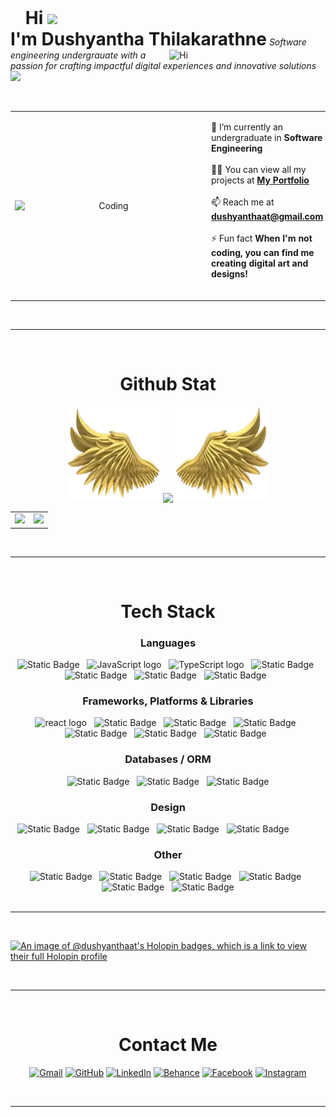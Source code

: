 <!-- heading-->
<div id="user-content-toc" style="display: inline">
  <ul align="left" style="display: inline">
    <summary style="display: inline"><h1 style="display: inline">Hi <img src="https://media.giphy.com/media/hvRJCLFzcasrR4ia7z/giphy.gif" width="35"> <br>I'm Dushyantha Thilakarathne</h1>
      <img align="right" alt="Hi" width="250" src="https://cdn.dribbble.com/users/1277312/screenshots/14733298/media/39b1045e593737587dd60e42c8422d1f.gif" ></summary>
      <span><i>Software engineering undergrauate with a passion for crafting impactful digital experiences and innovative solutions</i></span>
  </ul>
  <img src="https://user-images.githubusercontent.com/73097560/115834477-dbab4500-a447-11eb-908a-139a6edaec5c.gif" style="margin : 0"> 
</div>

<p>
</br>
<table align="center">
<tr border="none">
<td align="left"> 
  <a target="_blank" align="center">
    <img align="left" alt="Coding" width="300" src="https://i.pinimg.com/originals/81/17/8b/81178b47a8598f0c81c4799f2cdd4057.gif" >
  </a> 
</td>
<td width="90%" align="left">
  
  🌱 I’m currently an undergraduate in **Software Engineering** </br> </br>
  👨‍💻 You can view all my projects at **[My Portfolio](https://dushyantha-thilakarathne.vercel.app/)** </br></br>
  📫 Reach me at **dushyanthaat@gmail.com** </br></br>
  ⚡ Fun fact **When I'm not coding, you can find me creating digital art and designs!**
  </br> </br>
</td>
</tr>
</table>
</br>
</p>

--- 

<div id="user-content-toc" style="display: inline">
  <ul align="center" style="display: inline">
    <summary style="display: inline"><h1 align="center">Github Stat</h1></summary>
  </ul>
</div>

<p align="center">
  <img height="150" width="150" src="https://github.com/GovindSingh9447/GovindSingh9447/blob/main/WEBP/left.webp">
  <img align="center" src="https://github-readme-streak-stats.herokuapp.com?user=DushyanthaAT&theme=chartreuse-dark"/>
  <img height="150" width="150" src="https://github.com/GovindSingh9447/GovindSingh9447/blob/main/WEBP/right.webp">
</p>

<p>
<table align="center">
<tr border="none">
<td align="left"> 
  <img src="https://github-readme-stats.vercel.app/api?username=DushyanthaAT&count_private=true&show_icons=true&&theme=dark&include_all_commits=true" height="200">
</td>
<td align="left">
<img src="https://github-readme-stats.vercel.app/api/top-langs/?username=DushyanthaAT&layout=compact&hide=TSQL&theme=dark" height="200">
</td>
</tr>
</table>
</p>
</br>

--- 

<div id="user-content-toc" style="display: inline">
  <ul align="center" style="display: inline">
    <summary style="display: inline"><h1 align="center">Tech Stack</h1></summary>
  </ul>
</div>

<h3 align="center">Languages</h3>
<div align="center">
  <span><img alt="Static Badge" src="https://img.shields.io/badge/C%23-323330?style=for-the-badge&logo=cplusplus&logoColor=%239b4993"></span>
  &nbsp;
  <span><img src="https://img.shields.io/badge/JavaScript-323330?style=for-the-badge&logo=javascript&logoColor=F7DF1E" alt="JavaScript logo" title="JavaScript" /></span>
  &nbsp;
  <span><img src="https://img.shields.io/badge/typescript-323330?style=for-the-badge&logo=typescript" alt="TypeScript logo" title="TypeScript" /></span>
  &nbsp;
  <span><img alt="Static Badge" src="https://img.shields.io/badge/dart-323330?style=for-the-badge&logo=dart&logoColor=%2300A758"></span>
  &nbsp;
  <span><img alt="Static Badge" src="https://img.shields.io/badge/dart-323330?style=for-the-badge&logo=dart&logoColor=%2300A758"></span>
  &nbsp;
  <span><img alt="Static Badge" src="https://img.shields.io/badge/html-323330?style=for-the-badge&logo=html5"></span>
  &nbsp;
  <span><img alt="Static Badge" src="https://img.shields.io/badge/css-323330?style=for-the-badge&logo=css3&logoColor=%231572B6"></span>
  &nbsp;
</div>

<h3 align="center">Frameworks, Platforms & Libraries</h3>
<div align="center">
  <span><img src="https://img.shields.io/badge/react-323330?style=for-the-badge&logo=react" alt="react logo" title="react" /></span>
  &nbsp;
  <span><img alt="Static Badge" src="https://img.shields.io/badge/redux-323330?style=for-the-badge&logo=redux&logoColor=%23764ABC"></span>
  &nbsp;
  <span><img alt="Static Badge" src="https://img.shields.io/badge/flutter-323330?style=for-the-badge&logo=flutter&logoColor=%230175C2"></span>
  &nbsp;  
  <span><img alt="Static Badge" src="https://img.shields.io/badge/tailwindcss-323330?style=for-the-badge&logo=tailwindcss"></span>
  &nbsp;
  <span><img alt="Static Badge" src="https://img.shields.io/badge/mui-323330?style=for-the-badge&logo=mui&logoColor=%23007FFF"></span>
  &nbsp;
  <span><img alt="Static Badge" src="https://img.shields.io/badge/nodedotjs-323330?style=for-the-badge&logo=nodedotjs&logoColor=%235FA04E"></span>
  &nbsp;
  <span><img alt="Static Badge" src="https://img.shields.io/badge/expressJS-323330?style=for-the-badge&logo=express&logoColor=%23ffffff"></span>
  &nbsp;
</div>

<h3 align="center">Databases / ORM</h3>
<div align="center">
  <span><img alt="Static Badge" src="https://img.shields.io/badge/mongodb-323330?style=for-the-badge&logo=mongodb&logoColor=%2347A248"></span>
  &nbsp;
  <span><img alt="Static Badge" src="https://img.shields.io/badge/mysql-323330?style=for-the-badge&logo=mysql&logoColor=%234ea6ff"></span>
  &nbsp;
  <span><img alt="Static Badge" src="https://img.shields.io/badge/firebase-323330?style=for-the-badge&logo=firebase&logoColor=%23DD2C00"></span>
</div>

<h3 align="center">Design</h3>
<div align="center">
  <span><img alt="Static Badge" src="https://img.shields.io/badge/adobexd-323330?style=for-the-badge&logo=adobexd&logoColor=%23FF61F6"></span>
  &nbsp;
  <span><img alt="Static Badge" src="https://img.shields.io/badge/figma-323330?style=for-the-badge&logo=figma&logoColor=%23F24E1E"></span>
  &nbsp;
  <span><img alt="Static Badge" src="https://img.shields.io/badge/photoshop-323330?style=for-the-badge&logo=adobephotoshop&logoColor=%2331A8FF"></span>
  &nbsp;
  <span><img alt="Static Badge" src="https://img.shields.io/badge/illustrator-323330?style=for-the-badge&logo=adobeillustrator&logoColor=%23FF9A00"></span>
  &nbsp;
  <span></span>
  &nbsp;
  <span></span>
  &nbsp;
  <span></span>
  &nbsp;
  <span></span>
  &nbsp;
  <span></span>
  &nbsp;
</div>

<h3 align="center">Other</h3>
<div align="center">
  <span><img alt="Static Badge" src="https://img.shields.io/badge/docker-323330?style=for-the-badge&logo=docker&logoColor=%232496ED"></span>
  &nbsp;
  <span><img alt="Static Badge" src="https://img.shields.io/badge/unity-323330?style=for-the-badge&logo=unity&logoColor=%23FFFFFF"></span>
  &nbsp;
  <span><img alt="Static Badge" src="https://img.shields.io/badge/git-323330?style=for-the-badge&logo=git&logoColor=%23F05032"></span>
  &nbsp;
  <span><img alt="Static Badge" src="https://img.shields.io/badge/github-323330?style=for-the-badge&logo=github&logoColor=ffffff"></span>
  &nbsp;
  <span><img alt="Static Badge" src="https://img.shields.io/badge/cisco-323330?style=for-the-badge&logo=cisco&logoColor=%231BA0D7"></span>
  &nbsp;
  <span><img alt="Static Badge" src="https://img.shields.io/badge/jira-323330?style=for-the-badge&logo=jira&logoColor=%230052CC"></span>
</div>
<br>

--- 

</br>

[![An image of @dushyanthaat's Holopin badges, which is a link to view their full Holopin profile](https://holopin.me/dushyanthaat)](https://holopin.io/@dushyanthaat)

</br>

--- 

<div id="user-content-toc" style="display: inline">
  <ul align="center" style="display: inline">
    <summary style="display: inline"><h1 align="center">Contact Me</h1></summary>
  </ul>
</div>

<p align="center">
	<a href="mailto:dushyanthaat@gmail.com"><img src="https://img.icons8.com/bubbles/50/000000/gmail.png" alt="Gmail"/></a>
	<a href="https://github.com/DushyanthaAT"><img src="https://img.icons8.com/bubbles/50/000000/github.png" alt="GitHub"/></a>
	<a href="https://linkedin.com/in/dushyantha-thilakarathne"><img src="https://img.icons8.com/bubbles/50/000000/linkedin.png" alt="LinkedIn"/></a>
	<a href="https://www.behance.net/dushyanthilaka"><img src="https://img.icons8.com/bubbles/50/000000/behance.png" alt="Behance"/></a>
	<a href="https://www.facebook.com/dushyantha.tilakarathne"><img src="https://img.icons8.com/bubbles/50/000000/facebook-new.png" alt="Facebook"/></a>
	<a href="https://www.instagram.com/_dush.yan.tha_/?hl=en"><img src="https://img.icons8.com/bubbles/50/000000/instagram.png" alt="Instagram"/></a>	
</p>
</br>

--- 
